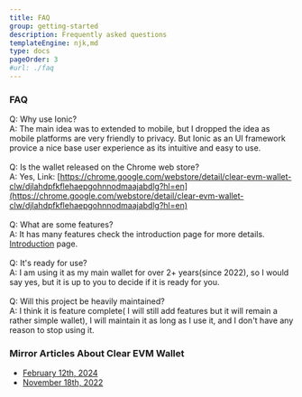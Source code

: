 ```yaml
---
title: FAQ
group: getting-started
description: Frequently asked questions
templateEngine: njk,md
type: docs
pageOrder: 3
#url: ./faq
---
```


### FAQ

Q: Why use Ionic?
<br/>
A: The main idea was to extended to mobile, but I dropped the idea as mobile platforms are very friendly to privacy.
But Ionic as an UI framework provice a nice base user experience as its intuitive and easy to use.
<br/><br/>
Q: Is the wallet released on the Chrome web store?
<br/>
A: Yes, Link: [https://chrome.google.com/webstore/detail/clear-evm-wallet-clw/djlahdpfkflehaepgohnnodmaajabdlg?hl=en](https://chrome.google.com/webstore/detail/clear-evm-wallet-clw/djlahdpfkflehaepgohnnodmaajabdlg?hl=en)
<br/><br/>
Q: What are some features?
<br/>
A: It has many features check the introduction page for more details. [Introduction](/docs/) page.
<br/><br/>
Q: It's ready for use?
<br/>
A: I am using it as my main wallet for over 2+ years(since 2022), so I would say yes, but it is up to you to decide if it is ready for you.
<br/><br/>
Q: Will this project be heavily maintained?
<br/>
A: I think it is feature complete( I will still add features but it will remain a rather simple wallet), I will maintain it as long as I use it, and I don't have any reason to stop using it.

### Mirror Articles About Clear EVM Wallet

 
<ul class="pb-4">
<li><a href="https://mirror.xyz/andrei0x309.eth/J2R0-rXnEe7nQWILNgwHpFMQXt92ICzeb6WxmepI6Vw?referrerAddress=0x50cCa5ed8B4455fbe316785269FC82500b67fD48">February 12th, 2024</a></li>
<li><a href="https://mirror.xyz/andrei0x309.eth/9nc8UXrGIGOvz694ZY2gouS1JM9L8-Z8ITLNtirqD6Q?referrerAddress=0x50cCa5ed8B4455fbe316785269FC82500b67fD48">November 18th, 2022</a></li>
</ul>
 